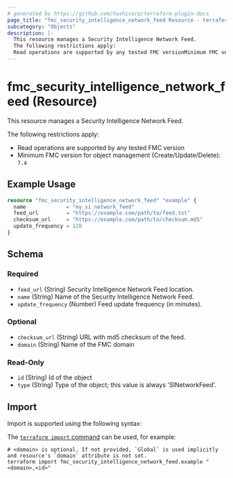 ```yaml
---
# generated by https://github.com/hashicorp/terraform-plugin-docs
page_title: "fmc_security_intelligence_network_feed Resource - terraform-provider-fmc"
subcategory: "Objects"
description: |-
  This resource manages a Security Intelligence Network Feed.
  The following restrictions apply:
  Read operations are supported by any tested FMC versionMinimum FMC version for object management (Create/Update/Delete): 7.4
---
```


# fmc_security_intelligence_network_feed (Resource)

This resource manages a Security Intelligence Network Feed.

The following restrictions apply:
  - Read operations are supported by any tested FMC version
  - Minimum FMC version for object management (Create/Update/Delete): `7.4`

## Example Usage

```terraform
resource "fmc_security_intelligence_network_feed" "example" {
  name             = "my_si_network_feed"
  feed_url         = "https://example.com/path/to/feed.txt"
  checksum_url     = "https://example.com/path/to/checksum.md5"
  update_frequency = 120
}
```

<!-- schema generated by tfplugindocs -->
## Schema

### Required

- `feed_url` (String) Security Intelligence Network Feed location.
- `name` (String) Name of the Security Intelligence Network Feed.
- `update_frequency` (Number) Feed update frequency (in minutes).

### Optional

- `checksum_url` (String) URL with md5 checksum of the feed.
- `domain` (String) Name of the FMC domain

### Read-Only

- `id` (String) Id of the object
- `type` (String) Type of the object; this value is always 'SINetworkFeed'.

## Import

Import is supported using the following syntax:

The [`terraform import` command](https://developer.hashicorp.com/terraform/cli/commands/import) can be used, for example:

```shell
# <domain> is optional. If not provided, `Global` is used implicitly and resource's `domain` attribute is not set.
terraform import fmc_security_intelligence_network_feed.example "<domain>,<id>"
```
